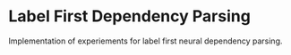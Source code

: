 # Label First Dependency Parsing

Implementation of experiements for label first neural dependency parsing.